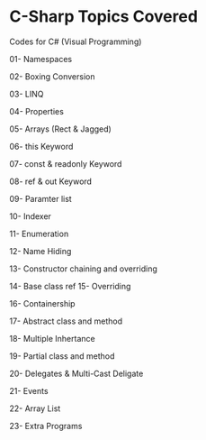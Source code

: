 # C-Sharp Topics Covered
Codes for C# (Visual Programming)


01- Namespaces
  
02- Boxing Conversion  

03- LINQ  

04- Properties  

05- Arrays (Rect & Jagged)

06- this Keyword

07- const & readonly Keyword

08- ref & out Keyword

09- Paramter list

10- Indexer

11- Enumeration

12- Name Hiding

13- Constructor chaining and overriding

14- Base class ref
15- Overriding

16- Containership

17- Abstract class and method

18- Multiple Inhertance

19- Partial class and method

20- Delegates & Multi-Cast Deligate

21- Events

22- Array List

23- Extra Programs
